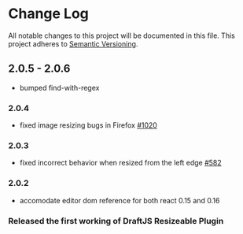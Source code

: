 # Change Log

All notable changes to this project will be documented in this file.
This project adheres to [Semantic Versioning](http://semver.org/).

## 2.0.5 - 2.0.6
- bumped find-with-regex

### 2.0.4
- fixed image resizing bugs in Firefox [#1020](https://github.com/draft-js-plugins/draft-js-plugins/issues/1020)

### 2.0.3
- fixed incorrect behavior when resized from the left edge [#582](https://github.com/draft-js-plugins/draft-js-plugins/issues/582)

### 2.0.2
- accomodate editor dom reference for both react 0.15 and 0.16

### Released the first working of DraftJS Resizeable Plugin
